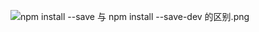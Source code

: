 ![npm install --save 与 npm install --save-dev 的区别.png](https://ooo.0o0.ooo/2017/07/01/595710ae05da4.png)
